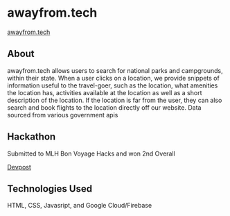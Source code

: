 # awayfrom.tech #


[awayfrom.tech](https://awayfrom.tech)

## About ##
awayfrom.tech allows users to search for national parks and campgrounds, within their state. When a user clicks on a location, we provide snippets of information useful to the travel-goer, such as the location, what amenities the location has, activities available at the location as well as a short description of the location. If the location is far from the user, they can also search and book flights to the location directly off our website. Data sourced from various government apis

## Hackathon ##
Submitted to MLH Bon Voyage Hacks and won 2nd Overall

[Devpost](https://devpost.com/software/away-from-tech)

## Technologies Used ##
HTML, CSS, Javasript, and Google Cloud/Firebase
